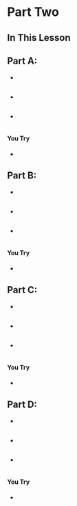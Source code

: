 # Part Two

## In This Lesson
#### 
#### 
#### 
#### 


## Part A:  
+ 
```python

```
+ 
```python

```
+ 
```python

```
#### You Try
+ 


## Part B: 
+ 
```python

```
+ 
```python

```
+ 
```python

```
#### You Try
+ 


## Part C: 
+ 
```python

```
+ 
```python

```
+ 
```python

```
#### You Try
+ 

## Part D: 
+ 
```python

```
+ 
```python

```
+ 
```python

```
#### You Try
+ 